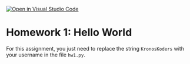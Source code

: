 [![Open in Visual Studio Code](https://classroom.github.com/assets/open-in-vscode-c66648af7eb3fe8bc4f294546bfd86ef473780cde1dea487d3c4ff354943c9ae.svg)](https://classroom.github.com/online_ide?assignment_repo_id=9739455&assignment_repo_type=AssignmentRepo)
# Homework 1: Hello World

For this assignment, you just need to replace the string `KronosKoders` with your username in the
file `hw1.py`.  
